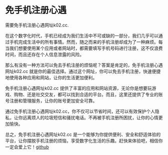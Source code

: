 # 免手机注册心遇

需要免手机注册心遇网址k02.cc.

在这个数字化时代，手机已经成为我们生活中不可或缺的一部分，我们几乎可以通过手机完成生活中的所有事情。然而，随之而来的手机注册却成为了一种麻烦。每当我们想要使用某个应用或者网站时，都需要填写手机号码进行注册，这不仅浪费时间，而且还存在个人信息泄露的风险。

那么有没有一种方法可以免去手机注册的烦恼呢？答案是肯定的，免手机注册心遇网址k02.cc 就是你的最佳选择。通过这个网址，你可以免去手机注册，快速便捷地使用各种应用和网站，让你的生活更加便利。

免手机注册心遇网址k02.cc 提供了丰富的应用和网站资源，无论你是想要玩游戏、购物、还是社交交友，都可以找到合适的平台。而且，这里还提供了专业的账号注册和管理服务，让你的账号更加安全可靠。

通过免手机注册心遇网址k02.cc，你不仅可以节省时间，还可以有效保护个人隐私，让你远离烦人的垃圾短信和骚扰电话。不再被手机注册所困扰，让你的心情更加愉快。

总之，免手机注册心遇网址k02.cc 是一个能够为你提供便利、安全和舒适体验的平台，让你摆脱手机注册的烦恼，享受数字化生活的乐趣。赶快来体验吧，相信你一定会爱上它！[github](https://github.com)